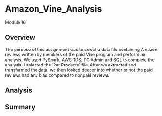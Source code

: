 # Amazon_Vine_Analysis
Module 16
## Overview
The purpose of this assignment was to select a data file containing Amazon reviews written by members of the paid Vine program and perform an analysis. We used PySpark, AWS RDS, PG Admin and SQL to complete the analysis. I selected the 'Pet Products' file. After we extracted and transformed the data, we then looked deeper into whether or not the paid reviews had any bias compared to nonpaid reviews. 

## Analysis
## Summary
